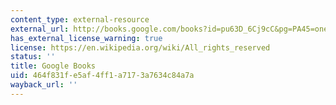 ```yaml
---
content_type: external-resource
external_url: http://books.google.com/books?id=pu63D_6Cj9cC&pg=PA45=onepage
has_external_license_warning: true
license: https://en.wikipedia.org/wiki/All_rights_reserved
status: ''
title: Google Books
uid: 464f831f-e5af-4ff1-a717-3a7634c84a7a
wayback_url: ''
---
```

